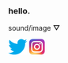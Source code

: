 ###  hello.

sound/image **▽**

[![Twitter](icons/twitter.png)](https://twitter.com/ricardomatiaspt)
[![Instagram](icons/instagram.png)](https://www.instagram.com/ricardomatiaspt/)

<!--
**ricardomatias/ricardomatias** is a ✨ _special_ ✨ repository because its `README.md` (this file) appears on your GitHub profile.

Here are some ideas to get you started:

- 🔭 I’m currently working on ...
- 🌱 I’m currently learning ...
- 👯 I’m looking to collaborate on ...
- 🤔 I’m looking for help with ...
- 💬 Ask me about ...
- 📫 How to reach me: ...
- 😄 Pronouns: ...
- ⚡ Fun fact: ...
-->
